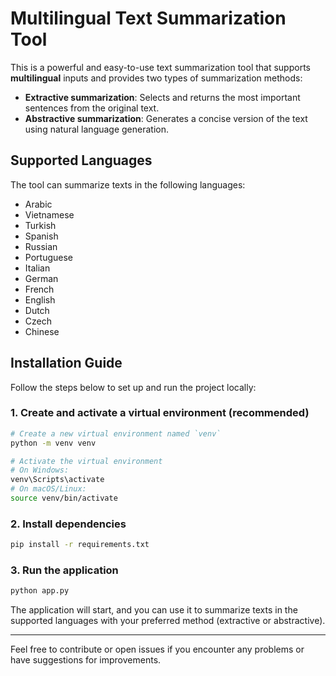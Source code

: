 # Multilingual Text Summarization Tool

This is a powerful and easy-to-use text summarization tool that supports **multilingual** inputs and provides two types of summarization methods:

- **Extractive summarization**: Selects and returns the most important sentences from the original text.
- **Abstractive summarization**: Generates a concise version of the text using natural language generation.

## Supported Languages

The tool can summarize texts in the following languages:

- Arabic
- Vietnamese
- Turkish
- Spanish
- Russian
- Portuguese
- Italian
- German
- French
- English
- Dutch
- Czech
- Chinese

## Installation Guide

Follow the steps below to set up and run the project locally:

### 1. Create and activate a virtual environment (recommended)

```bash
# Create a new virtual environment named `venv`
python -m venv venv

# Activate the virtual environment
# On Windows:
venv\Scripts\activate
# On macOS/Linux:
source venv/bin/activate
```

### 2. Install dependencies

```bash
pip install -r requirements.txt
```

### 3. Run the application

```bash
python app.py
```

The application will start, and you can use it to summarize texts in the supported languages with your preferred method (extractive or abstractive).

---

Feel free to contribute or open issues if you encounter any problems or have suggestions for improvements.

